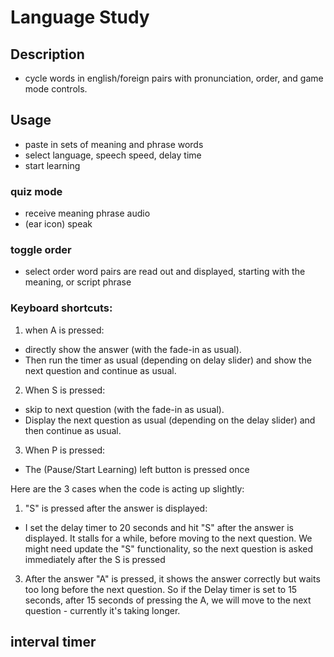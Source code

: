 
# Language Study

## Description
- cycle words in english/foreign pairs with pronunciation, order, and game mode controls.

## Usage
- paste in sets of meaning and phrase words
- select language, speech speed, delay time
- start learning

### quiz mode
- receive meaning phrase audio
- (ear icon) speak 

### toggle order
- select order word pairs are read out and displayed, starting with the meaning, or script phrase

 
### Keyboard shortcuts:

1) when A is pressed: 
- directly show the answer (with the fade-in as usual). 
- Then run the timer as usual (depending on delay slider) and show the next question and continue as usual.

2) When S is pressed: 
- skip to next question (with the fade-in as usual). 
- Display the next question as usual (depending on the delay slider) and then continue as usual.

3) When P is pressed: 
- The (Pause/Start Learning) left button is pressed once



Here are the 3 cases when the code is acting up slightly:

1) "S" is pressed after the answer is displayed: 
- I set the delay timer to 20 seconds and hit "S" after the answer is displayed. It stalls for a while, before moving to the next question. We might need update the "S" functionality, so the next question is asked immediately after the S is pressed

3) After the answer "A" is pressed, it shows the answer correctly but waits too long before the next question. So if the Delay timer is set to 15 seconds, after 15 seconds of pressing the A, we will move to the next question - currently it's taking longer.
## interval timer

 
